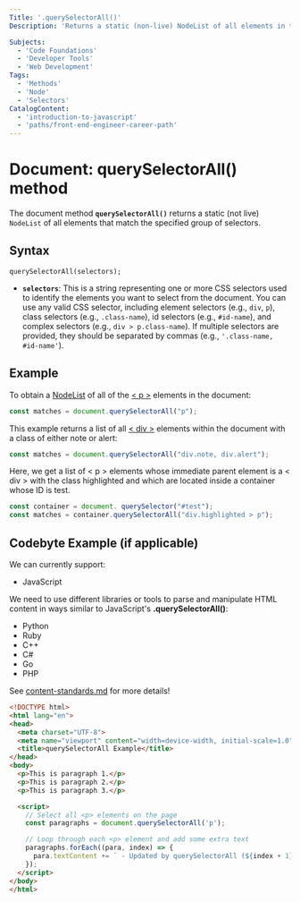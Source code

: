 ```yaml
---
Title: '.querySelectorAll()'
Description: 'Returns a static (non-live) NodeList of all elements in the document that match the specified CSS selectors.'

Subjects:
  - 'Code Foundations'
  - 'Developer Tools'
  - 'Web Development'
Tags:
  - 'Methods'
  - 'Node'
  - 'Selectors'
CatalogContent:
  - 'introduction-to-javascript'
  - 'paths/front-end-engineer-career-path'
---
```


# Document: querySelectorAll() method

The document method **`querySelectorAll()`** returns a static (not live) `NodeList` of all elements that match the specified group of selectors.

## Syntax

```pseudo
querySelectorAll(selectors);
```
- **`selectors`**:
This is a string representing one or more CSS selectors used to identify the elements you want to select from the document. You can use any valid CSS selector, including element selectors (e.g., `div`, `p`), class selectors (e.g., `.class-name`), id selectors (e.g., `#id-name`), and complex selectors (e.g., `div > p.class-name`). If multiple selectors are provided, they should be separated by commas (e.g., `'.class-name, #id-name'`).

## Example

To obtain a [NodeList](https://developer.mozilla.org/en-US/docs/Web/API/NodeList) of all of the [< p >](https://developer.mozilla.org/en-US/docs/Web/HTML/Element/p) elements in the document:

```js
const matches = document.querySelectorAll("p");
```

This example returns a list of all [< div >](https://developer.mozilla.org/en-US/docs/Web/HTML/Element/div) elements within the document with a class of either note or alert:

```js
const matches = document.querySelectorAll("div.note, div.alert");
```

Here, we get a list of < p > elements whose immediate parent element is a < div > with the class highlighted and which are located inside a container whose ID is test.

```js
const container = document. querySelector("#test");
const matches = container.querySelectorAll("div.highlighted > p");
```


## Codebyte Example (if applicable)

We can currently support:

- JavaScript

We need to use different libraries or tools to parse and manipulate HTML content in ways similar to JavaScript's **.querySelectorAll()**:
- Python
- Ruby
- C++
- C#
- Go
- PHP

See [content-standards.md](https://github.com/Codecademy/docs/blob/main/documentation/content-standards.md) for more details!

```html
<!DOCTYPE html>
<html lang="en">
<head>
  <meta charset="UTF-8">
  <meta name="viewport" content="width=device-width, initial-scale=1.0">
  <title>querySelectorAll Example</title>
</head>
<body>
  <p>This is paragraph 1.</p>
  <p>This is paragraph 2.</p>
  <p>This is paragraph 3.</p>

  <script>
    // Select all <p> elements on the page
    const paragraphs = document.querySelectorAll('p');

    // Loop through each <p> element and add some extra text
    paragraphs.forEach((para, index) => {
      para.textContent += ` - Updated by querySelectorAll (${index + 1})`;
    });
  </script>
</body>
</html>

```
